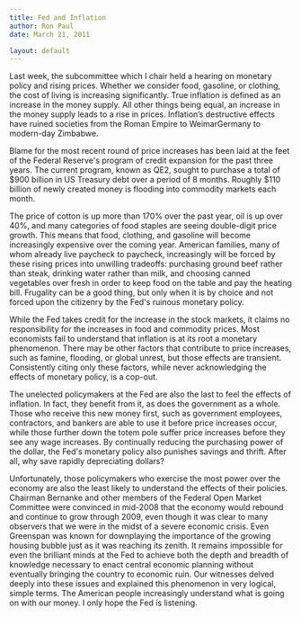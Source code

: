 ```yaml
---
title: Fed and Inflation
author: Ron Paul
date: March 21, 2011

layout: default
---
```


Last week, the subcommittee which I chair held a hearing on monetary
policy and rising prices. Whether we consider food, gasoline, or
clothing, the cost of living is increasing significantly. True
inflation is defined as an increase in the money supply. All other
things being equal, an increase in the money supply leads to a rise in
prices. Inflation’s destructive effects have ruined societies from the
Roman Empire to WeimarGermany to modern-day Zimbabwe.

Blame for the most recent round of price increases has been laid at the
feet of the Federal Reserve's program of credit expansion for the past
three years. The current program, known as QE2, sought to purchase a
total of \$900 billion in US Treasury debt over a period of 8 months.
Roughly \$110 billion of newly created money is flooding into commodity
markets each month.

The price of cotton is up more than 170% over the past year, oil is up
over 40%, and many categories of food staples are seeing double-digit
price growth. This means that food, clothing, and gasoline will become
increasingly expensive over the coming year. American families, many of
whom already live paycheck to paycheck, increasingly will be forced by
these rising prices into unwilling tradeoffs: purchasing ground beef
rather than steak, drinking water rather than milk, and choosing canned
vegetables over fresh in order to keep food on the table and pay the
heating bill. Frugality can be a good thing, but only when it is by
choice and not forced upon the citizenry by the Fed's ruinous monetary
policy.

While the Fed takes credit for the increase in the stock markets, it
claims no responsibility for the increases in food and commodity
prices. Most economists fail to understand that inflation is at its
root a monetary phenomenon. There may be other factors that contribute
to price increases, such as famine, flooding, or global unrest, but
those effects are transient. Consistently citing only these factors,
while never acknowledging the effects of monetary policy, is a cop-out.

The unelected policymakers at the Fed are also the last to feel the
effects of inflation. In fact, they benefit from it, as does the
government as a whole. Those who receive this new money first, such as
government employees, contractors, and bankers are able to use it
before price increases occur, while those further down the totem pole
suffer price increases before they see any wage increases. By
continually reducing the purchasing power of the dollar, the Fed's
monetary policy also punishes savings and thrift. After all, why save
rapidly depreciating dollars?

Unfortunately, those policymakers who exercise the most power over the
economy are also the least likely to understand the effects of their
policies. Chairman Bernanke and other members of the Federal Open
Market Committee were convinced in mid-2008 that the economy would
rebound and continue to grow through 2009, even though it was clear to
many observers that we were in the midst of a severe economic crisis.
Even Greenspan was known for downplaying the importance of the growing
housing bubble just as it was reaching its zenith. It remains
impossible for even the brilliant minds at the Fed to achieve both the
depth and breadth of knowledge necessary to enact central economic
planning without eventually bringing the country to economic ruin. Our
witnesses delved deeply into these issues and explained this phenomenon
in very logical, simple terms. The American people increasingly
understand what is going on with our money. I only hope the Fed is
listening.

